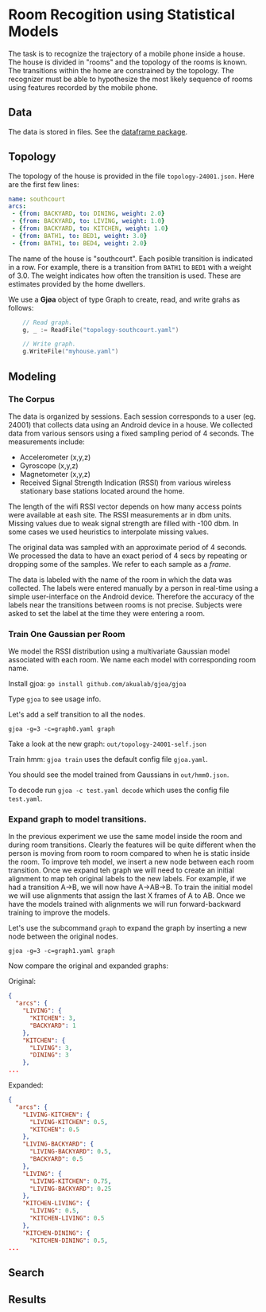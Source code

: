 # Room Recogition using Statistical Models

The task is to recognize the trajectory of a mobile phone inside a house. The house is divided in "rooms"
and the topology of the rooms is known. The transitions within the home are constrained by the topology.
The recognizer must be able to hypothesize the most likely sequence of rooms using features recorded by
the mobile phone.

## Data

The data is stored in files. See the [dataframe package](https://github.com/akualab/dataframe).

## Topology

The topology of the house is provided in the file `topology-24001.json`. Here are the first few lines:

```YAML
name: southcourt
arcs:
 - {from: BACKYARD, to: DINING, weight: 2.0}
 - {from: BACKYARD, to: LIVING, weight: 1.0}
 - {from: BACKYARD, to: KITCHEN, weight: 1.0}
 - {from: BATH1, to: BED1, weight: 3.0}
 - {from: BATH1, to: BED4, weight: 2.0}
```

The name of the house is "southcourt". Each posible transition is indicated in a row. For example,
there is a transition from `BATH1` to `BED1` with a weight of 3.0. The weight indicates how often the
transition is used. These are estimates provided by the home dwellers.

We use a **Gjøa** object of type Graph to create, read, and write grahs as follows:

```Go
    // Read graph.
    g, _ := ReadFile("topology-southcourt.yaml")

    // Write graph.
	g.WriteFile("myhouse.yaml")
```

## Modeling


### The Corpus

The data is organized by sessions. Each session corresponds to a user (eg. 24001) that collects data using
an Android device in a house. We collected data from various sensors using a fixed sampling period of 4 seconds.
The measurements include:

* Accelerometer (x,y,z)
* Gyroscope (x,y,z)
* Magnetometer (x,y,z)
*  Received Signal Strength Indication (RSSI) from various wireless stationary base stations located around the home.

The length of the wifi RSSI vector depends on how many access points were available at eash site. The RSSI measurements ar in dbm units. Missing values due to weak signal strength are filled with -100 dbm. In some cases we used heuristics to interpolate missing values.

The original data was sampled with an approximate period of 4 seconds. We processed the data to have an exact period of 4 secs by repeating or dropping some of the samples. We refer to each sample as a *frame*.

The data is labeled with the name of the room in which the data was collected. The labels were entered manually
by a person in real-time using a simple user-interface on the Android device. Therefore the accuracy of the labels near the transitions between rooms is not precise. Subjects were asked to set the label at the time they were entering a room.

### Train One Gaussian per Room

We model the RSSI distribution using a multivariate Gaussian model associated with each room. We name each model with
corresponding room name.

Install gjoa: `go install github.com/akualab/gjoa/gjoa`

Type `gjoa` to see usage info.

Let's add a self transition to all the nodes.
```
gjoa -g=3 -c=graph0.yaml graph
```

Take a look at the new graph: `out/topology-24001-self.json`

Train hmm: `gjoa train` uses the default config file `gjoa.yaml`.

You should see the model trained from Gaussians in `out/hmm0.json`.

To decode run `gjoa -c test.yaml decode` which uses the config file `test.yaml`.

### Expand graph to model transitions.

In the previous experiment we use the same model inside the room and during room transitions. Clearly the features will be quite different when the person is moving from room to room compared to when he is static inside the room. To improve teh model, we insert a new node between each room transition. Once we expand teh graph we will need to create an initial alignment to map teh original labels to the new labels. For example, if we had a transition A->B, we will now have A->AB->B. To train the initial model we will use alignments that  assign the last X frames of A to AB. Once we have the models trained with alignments we will run forward-backward training to improve the models.

Let's use the subcommand `graph` to expand the graph by inserting a new node between the original nodes.

```
gjoa -g=3 -c=graph1.yaml graph
```

Now compare the original and expanded graphs:

Original:

```JSON
{
  "arcs": {
    "LIVING": {
      "KITCHEN": 3,
      "BACKYARD": 1
    },
    "KITCHEN": {
      "LIVING": 3,
      "DINING": 3
    },
...
```

Expanded:

```JSON
{
  "arcs": {
    "LIVING-KITCHEN": {
      "LIVING-KITCHEN": 0.5,
      "KITCHEN": 0.5
    },
    "LIVING-BACKYARD": {
      "LIVING-BACKYARD": 0.5,
      "BACKYARD": 0.5
    },
    "LIVING": {
      "LIVING-KITCHEN": 0.75,
      "LIVING-BACKYARD": 0.25
    },
    "KITCHEN-LIVING": {
      "LIVING": 0.5,
      "KITCHEN-LIVING": 0.5
    },
    "KITCHEN-DINING": {
      "KITCHEN-DINING": 0.5,
...
```

## Search


## Results
